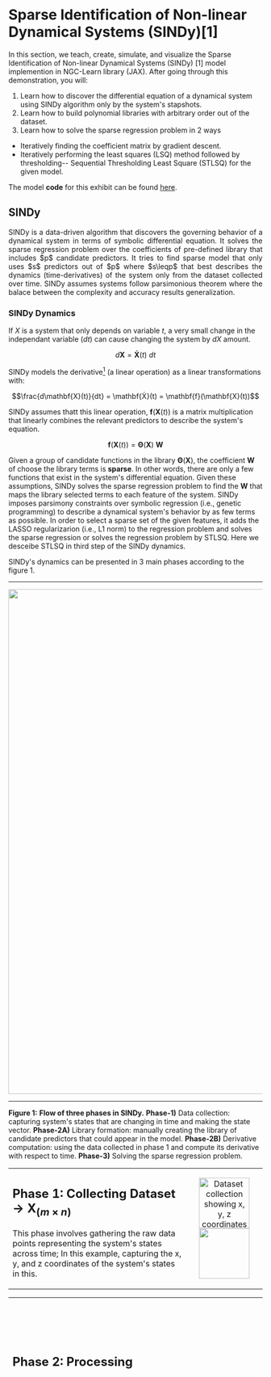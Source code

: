 


# Sparse Identification of Non-linear Dynamical Systems (SINDy)[1]

In this section, we teach, create, simulate, and visualize the Sparse Identification of Non-linear Dynamical Systems (SINDy) [1] model implemention in NGC-Learn library (JAX). After going through this demonstration, you will:

1.  Learn how to discover the differential equation of a dynamical system using SINDy algorithm only by the system's stapshots.
2.  Learn how to build polynomial libraries with arbitrary order out of the dataset.
3.  Learn how to solve the sparse regression problem in 2 ways
  - Iteratively finding the coefficient matrix by gradient descent.
  - Iteratively performing the least squares (LSQ) method followed by thresholding-- Sequential Thresholding Least Square (STLSQ) for the given model.
   
   
The model **code** for this exhibit can be found [here](https://github.com/NACLab/ngc-museum/exhibits/sindy/sindy.py).


## SINDy 
<div align="justify">
SINDy is a data-driven algorithm that discovers the governing behavior of a dynamical system in terms of symbolic differential equation. It solves the sparse regression problem over the coefficients of pre-defined library that includes $p$ candidate predictors. It tries to find sparse model that only uses $s$ predictors out of $p$ where $s\leqp$ that best describes the dynamics (time-derivatives) of the system only from the dataset collected over time. SINDy assumes systems follow parsimonious theorem where the balace between the complexity and accuracy results generalization.
</div>


### SINDy Dynamics

If $X$ is a system that only depends on variable $t$, a very small change in the independant variable ($dt$) can cause changing the system by $dX$ amount. 
```math
d\mathbf{X} = \mathbf{Ẋ}(t)~dt
```
SINDy models the derivative[^1] (a linear operation) as a linear transformations with:
[^1]: Derivative is a linear operation that acts on dt and gives the differential that is the linearization approximation of the taylor series of the function.
```math
\frac{d\mathbf{X}(t)}{dt} = \mathbf{Ẋ}(t) = \mathbf{f}(\mathbf{X}(t))
```
SINDy assumes thatt this linear operation, $\mathbf{f}(\mathbf{X}(t))$ is a matrix multiplication that linearly combines the relevant predictors to describe the system's equation.
```math
\mathbf{f}(\mathbf{X}(t)) = \mathbf{\Theta}(\mathbf{X})~\mathbf{W}
```


Given a group of candidate functions in the library $\mathbf{\Theta}(\mathbf{X})$, the coefficient $\mathbf{W}$ of choose the library terms is **sparse**. In other words, there are only a few functions that exist in the system's differential equation. Given these assumptions, SINDy solves the sparse regression problem to find the $\mathbf{W}$ that maps the library selected terms to each feature of the system. SINDy imposes parsimony constraints over symbolic regression (i.e., genetic programming) to describe a dynamical system's behavior by as few terms as possible. In order to select a sparse set of the given features, it adds the LASSO regularizarion (i.e., L1 norm) to the regression problem and solves the sparse regression or solves the regression problem by STLSQ. Here we desceibe STLSQ in third step of the SINDy dynamics.



SINDy's dynamics can be presented in 3 main phases according to the figure 1. 

------------------------------------------------------------------------------------------

<p align="center">
  <img src="../images/museum/sindy/flow_SR.png" width="1000">

------------------------------------------------------------------------------------------
**Figure 1:** **Flow of three phases in SINDy.** **Phase-1)** Data collection: capturing system's states that are changing in time and making the state vector. **Phase-2A)** Library formation: manually creating the library of candidate predictors that could appear in the model. **Phase-2B)** Derivative computation: using the data collected in phase 1 and compute its derivative with respect to time. **Phase-3)**  Solving the sparse regression problem.
</p>



<!-- ----------------------------------------------------------------------------------------------------------------------------------------------------------------------------------------------------------------- -->

<table>
   
<tr>
<td width="70%" valign="top">
   
## Phase 1: Collecting Dataset → $\mathbf{X}_{(m \times n)}$
This phase involves gathering the raw data points representing the system's states across time; In this example, capturing the x, y, and z coordinates of the system's states in this.
</td>
<td width="30%" align="top">
   <p align="center">
   <img src="../images/museum/sindy/P1.png" width="100" alt="Dataset collection showing x, y, z coordinates">
   <img src="../images/museum/sindy/X_.png" width="100">
   </p>
</td>
</tr>

</table>
<!-- ----------------------------------------------------------------------------------------------------------------------------------------------------------------------------------------------------------------- -->

<!-- ----------------------------------------------------------------------------------------------------------------------------------------------------------------------------------------------------------------- -->
<table>


   
<tr>
   <td colspan="2"> 
     
## Phase 2: Processing
   </td>
     <td rowspan="3" colspan="5"> 
   <p align="center">
   <img src="../images/museum/sindy/P2.png" width="10000">
   </p>
   </td>
</tr>

   
<tr>
   <td> 

### 2.A: Making Library  → $\mathbf{\Theta}_{(m \times p)}$
In this step, using the dataset collected in step 1, given the pre-defined function terms, we construct the dictionary of candidate predictors for system's differential equations. These functions form the columns of our library matrix $\mathbf{\Theta}(\mathbf{X})$. To identify the dynamical structure of the system this library of candidate functions appear in the regression problem to propose the model's structure that later the coefficient matrix will give weight to them according to the problem setup. Assuming sparse models for the system, by sparsification (LASSO or thresholding weigths) decide which structure best describe the system's behavior using predictors. 
Given a set of time-series measurements of a dynamical system state variables ($\mathbf{X}_{(m \times n)}$) we construct:
Library of Candidate Functions: $\Theta(\mathbf{X}) = [\mathbf{1} \quad \mathbf{X} \quad \mathbf{X}^2 \quad \mathbf{X}^3 \quad \sin(\mathbf{X}) \quad \cos(\mathbf{X}) \quad ...]$
   </td>
   <td> 
   <p align="center">
   <img src="../images/museum/sindy/Xtheta.png" width="3000">
   </p>
   </td>
</tr>


<tr>
   <td> 
   
### 2.B: Compute State Derivatives → $\mathbf{Ẋ}_{(m \times n)}$
Given a set of time-series measurements of a dynamical system state variables $\mathbf{X}_{(m \times n)}$ we construct the derivative matrix: $\dot{\mathbf{X}}_{(m \times n)}$ (computed numerically)
In this step, using the dataset collected in step 1, we calculating the time derivatives of each state variable with respect to time. In this example, we compute ẋ, ẏ, and ż to capture how the system evolves over time.
   </td>
   <td> 
   <p align="center">
   <img src="../images/museum/sindy/xdx.png" width="200">
   <img src="../images/museum/sindy/dX_.png" width="200">
   </p>
   </td>
</tr>




</table>
<!-- ----------------------------------------------------------------------------------------------------------------------------------------------------------------------------------------------------------------- -->

<!-- ----------------------------------------------------------------------------------------------------------------------------------------------------------------------------------------------------------------- -->

<table>
   
<tr>
<td width="70%" valign="top">
   
## Phase 3: Solving Sparse Regression Problem → $\mathbf{W_s}_{(p \times n)}$
Solving the Sparse Regression problem (SR) can be done with various method such as Lasso, STLSQ, Elastic Net, and many others. Here we describe STLSQ to solve the SR problem according to the SINDy method.
</td>
<td width="30%" align="top">
   <p align="center">
   <img src="../images/museum/sindy/SRin.png" width="400" alt="Dataset collection showing x, y, z coordincates">
   </p>
</td>
</tr>

<tr>
   <table>  
   <tr>
     <td colspan="3"> 



### Solving SR by Sequential Thresholding Least Square (STLSQ)
<!-- --------------------------------------------------------------------------------------------- -->
<p align="center">
  <img src="../images/museum/sindy/flow.png" width="800">

**Figure 1:** **Flow of three phases in SINDy.** **Phase-1)** Data collection: capturing system's states that are changing in time and making the state vector. **Phase-2A)** Library formation: manually creating the library of candidate predictors that could appear in the model. **Phase-2B)** Derivative computation: using the data collected in phase 1 and compute its derivative with respect to time. **Phase-3)**  Solving the sparse regression problem with STLSQ.
</p>

------------------------------------------------------------------------------------------
   </td>
</tr>  


   <tr>
     <td colspan="3"> 
   
### Sequential Thresholding Least Square (STLSQ)
   </td>
</tr>  


   <tr>
     <td colspan="3"> 
        <p align="center">
   <img src="../images/museum/sindy/STLSQ.png" width="800" alt="State derivatives visualization">
   </p>
   </td>
</tr>  


<tr>
   <td> 

#### 3.A: Least Square method (LSQ) → $\mathbf{W}$ 
Finds library coefficients by solving the following regression problem $\mathbf{Ẋ} = \mathbf{\Theta}\mathbf{W}$ analytically $\mathbf{W}  = (\mathbf{\Theta}^T \mathbf{\Theta})^{-1} \mathbf{\Theta}^T \mathbf{Ẋ}$ 
   </td>
   <td> 
   <p align="center">
   <img src="../images/museum/sindy/LSQ.png" width="200" alt="State derivatives visualization">
   </p>
   </td>
</tr>

<tr>
   <td> 
   
#### 3.B: Thresholding → $\mathbf{W_s}$
Sparsifies $\mathbf{W}$ by keeping only some terms in $\mathbf{W}$ that corresponds to the effective terms in the library.
   </td>
   <td> 
   <p align="center">
   <img src="../images/museum/sindy/Thresholding.png" width="200" alt="State derivatives visualization">
   </p>
   </td>
</tr>
<tr>
   <td> 
   
#### 3.C: Masking → $\mathbf{\Theta_s}$
Sparsifies $\mathbf{\Theta}$ by keeping only the corresponding terms in $\mathbf{W}$ that are kept.
   </td>
   <td> 
   <p align="center">
   <img src="../images/museum/sindy/Masking.png" width="200" alt="State derivatives visualization">
   </p>
   </td>
</tr>


<tr>
   <td> 
   
#### 3.D: Repeat A → B → C until convergence
Solving LSQ with the sparse matrix $\mathbf{\Theta_s}$ and $\mathbf{W_s}$ and find the new $\mathbf{W}$ and repreat steps B and C everytime.
   </td>
   <td> 
   <p align="center">
   <img src="../images/museum/sindy/iterin.png" width="500" alt="State derivatives visualization">
   </p>
   </td>
</tr>


</table>
</tr>


</table>










   <p align="center">
   <img src="../images/museum/sindy/dx.png" width="300">
   <img src="../images/museum/sindy/dy.png" width="300">
   <img src="../images/museum/sindy/dz.png" width="300">
   </p>

## Results

<table>
<th>
   Model
</th>
<th>
   Results
</th>

<tr>
   <td> 
   
   ## Oscillator


$\mathbf{ẋ} = \mu_1\mathbf{x} + \sigma \mathbf{xy}$ \
$\mathbf{ẏ} = \mu_2\mathbf{y} + (\omega + \alpha \mathbf{y} + \beta \mathbf{z})\mathbf{z} - \sigma \mathbf{x}^2$ \
$\mathbf{ż} = \mu_2\mathbf{z} - (\omega + \alpha \mathbf{y} + \beta \mathbf{z})\mathbf{y}$

```python
ẋ =  0.050 𝑥^1.𝑦^0.𝓏^0 + 1.100 𝑥^1.𝑦^1.𝓏^0 
ẏ =  2.999 𝑥^0.𝑦^0.𝓏^1 -4.999 𝑥^0.𝑦^0.𝓏^2 -0.010 𝑥^0.𝑦^1.𝓏^0 -1.998 𝑥^0.𝑦^1.𝓏^1 -1.100 𝑥^2.𝑦^0.𝓏^0 
ż = -0.010 𝑥^0.𝑦^0.𝓏^1 -3.000 𝑥^0.𝑦^1.𝓏^0 + 5.000 𝑥^0.𝑦^1.𝓏^1 + 1.999 𝑥^0.𝑦^2.𝓏^0

[1, 𝓏^1, 𝓏^2, 𝑦^1, 𝑦^1.𝓏^1, 𝑦^2, 𝑥^1, 𝑥^1𝓏^1, 𝑥^1.𝑦^1, 𝑥^2]
[[ 0.  0.  0.  0.  0.  0.  0.049  0.  1.099  0.]
 [ 0.  2.99 -4.99 -0.010 -1.99  0.  0.  0.  0. -1.099]
 [ 0. -0.009  0. -2.99  4.99  1.99  0.  0.  0.  0.]]
```

   </td>
   <td> 
     <p align="center">
      <img src="../images/museum/sindy/oscillator.png" width="500">
     </p>
   </td>
</tr>

<tr>
   <td> 
   
   ## Lorenz
   
$\mathbf{ẋ} = 10(\mathbf{y} - \mathbf{x})$ \
$\mathbf{ẏ} = \mathbf{x}(28 - \mathbf{z}) - \mathbf{y}$ \
$\mathbf{ż} = \mathbf{xy} - \frac{8}{3}~\mathbf{z}$

$[𝑥^0.𝑦^0.𝓏^1, 𝑥^0.𝑦^0.𝓏^2, 𝑥^0.𝑦^1.𝓏^0, 𝑥^0.𝑦^1.𝓏^1, 𝑥^0.𝑦^2.𝓏^0, 𝑥^1.𝑦^0.𝓏^0, 𝑥^1.𝑦^0.𝓏^1, 𝑥^1.𝑦^1.𝓏^0, 𝑥^2.𝑦^0.𝓏^0]$

```python
ẋ =  9.969 𝑥^0.𝑦^1.𝓏^0 -9.966 𝑥^1.𝑦^0.𝓏^0 
ẏ = -0.972 𝑥^0.𝑦^1.𝓏^0 + 27.833 𝑥^1.𝑦^0.𝓏^0 -0.995 𝑥^1.𝑦^0.𝓏^1 
ż = -2.657 𝑥^0.𝑦^0.𝓏^1 + 0.997 𝑥^1.𝑦^1.𝓏^0

[𝓏^1, 𝓏^2, 𝑦^1, 𝑦^1.𝓏^1, 𝑦^2, 𝑥^1, 𝑥^1𝓏^1, 𝑥^1.𝑦^1, 𝑥^2]
[[ 0.  0.  9.968  0.  0. -9.965  0.  0.  0.]
 [ 0.  0. -0.971  0.  0.  27.832 -0.995  0.  0.]
 [-2.656  0.  0.  0.  0.  0.  0.  0.996  0.]]
```

   </td>
   <td> 
     <p align="center">
      <img src="../images/museum/sindy/lorenz.png" width="500">
     </p>
   </td>
</tr>

<tr>
   <td> 
   
   ## Linear-2D
   
$\mathbf{ẋ} = -0.1\mathbf{x} + 2.0\mathbf{y}$ \
$\mathbf{ẏ} = -2.0\mathbf{x} - 0.1\mathbf{y}$ 

```python
ẋ =  2.000  𝑥^0𝑦^1 -0.100  𝑥^1𝑦^0 
ẏ = -0.100  𝑥^0𝑦^1 -2.000  𝑥^1𝑦^0

[𝑦^1, 𝑦^2, 𝑥^1, 𝑥^1𝑦^1, 𝑥^2]
[[ 1.999  0. -0.100  0.  0.]
 [-0.099  0. -1.999  0.  0.]]
```
   

   </td>
   <td> 
     <p align="center">
      <img src="../images/museum/sindy/linear_2D.png" width="500">
     </p>
   </td>
</tr>

<tr>
   <td> 
   
   ## Linear-3D

$\mathbf{ẋ} = -0.1\mathbf{x} + 2\mathbf{y}$ \
$\mathbf{ẏ} = -2\mathbf{x} - 0.1\mathbf{y}$ \
$\mathbf{ż} = -0.3\mathbf{z}$ 

```python
ẋ =  2.000 𝑥^0.𝑦^1.𝓏^0 -0.100 𝑥^1.𝑦^0.𝓏^0 
ẏ = -0.100 𝑥^0.𝑦^1.𝓏^0 -2.000 𝑥^1.𝑦^0.𝓏^0 
ż = -0.300 𝑥^0.𝑦^0.𝓏^1

[1, 𝓏^1, 𝓏^2, 𝑦^1, 𝑦^1.𝓏^1, 𝑦^2, 𝑥^1, 𝑥^1𝓏^1, 𝑥^1.𝑦^1, 𝑥^2]
[[ 0.  0.  1.999  0.  0. -0.100  0.  0.  0.]
 [ 0.  0. -0.100  0.  0. -1.999  0.  0.  0.]
 [-0.299  0.  0.  0.  0.  0.  0.  0.  0.]]
```

   </td>
   <td> 
     <p align="center">
      <img src="../images/museum/sindy/linear_3D.png" width="500">
     </p>
   </td>
</tr>

<tr>
   <td> 
   
   ## Cubic-2D

$\mathbf{ẋ} = -0.1\mathbf{x}^3 + 2.0\mathbf{y}^3$ \
$\mathbf{ẏ} = -2.0\mathbf{x}^3 - 0.1\mathbf{y}^3$ 

```python
ẋ =  1.999  𝑥^0𝑦^3 -0.100  𝑥^3𝑦^0 
ẏ = -0.099  𝑥^0𝑦^3 -1.998  𝑥^3𝑦^0

[𝑦^1, 𝑦^2, 𝑦^3, 𝑥^1, 𝑥^1𝑦^1, 𝑥^1𝑦^2, 𝑥^2, 𝑥^2𝑦^1, 𝑥^3]
[[ 0.  0.  1.99  0.   0.   0.   0.   0. -0.100]
 [ 0.  0. -0.099  0.   0.   0.   0.   0. -1.99]]
```

   </td>
   <td> 
     <p align="center">
      <img src="../images/museum/sindy/cubic_2D.png" width="500">
     </p>
   </td>
</tr>
   
</table>







<!--
-----------------------------------------------------------------------------
Dictionary learning combined with LASSO (L1-norm) promotes the sparsity of the coefficient matrix which allows only governing terms in the dictionary stay non-zero.

The solve linear regression by lasso that is the L1-norm regularized least squares to penalize L1-norm of weights (coefficients).
lasso solution is the sparse model with coefficients corresponding to the relevant features in the library that predicts the motion of the system.

of a manually constructed dictionary from the state vector by a coefficient matrix.

-----------------------------------------------------------------------------o

-->





## References
<b>[1]</b> Brunton SL, Proctor JL, Kutz JN. Discovering governing equations from data by sparse identification of nonlinear dynamical systems. Proc Natl Acad Sci U S A. 2016 Apr 12;113(15):3932-7. doi: 10.1073/pnas.1517384113. Epub 2016 Mar 28. PMID: 27035946; PMCID: PMC4839439.

